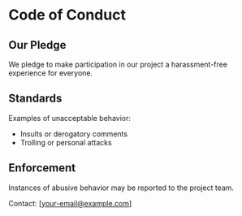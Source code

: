 # Code of Conduct

## Our Pledge

We pledge to make participation in our project a harassment-free experience for everyone.

## Standards

Examples of unacceptable behavior:

- Insults or derogatory comments
- Trolling or personal attacks

## Enforcement

Instances of abusive behavior may be reported to the project team.

Contact: [your-email@example.com]
